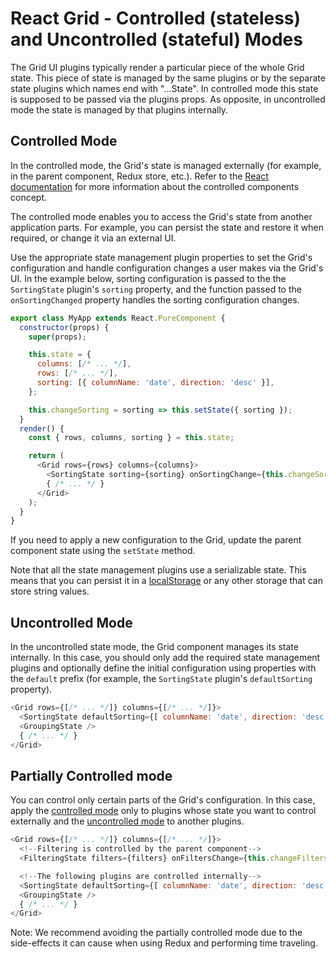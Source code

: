# React Grid - Controlled (stateless) and Uncontrolled (stateful) Modes

The Grid UI plugins typically render a particular piece of the whole Grid state. This piece of state is managed by the same plugins or by the separate state plugins which names end with "...State". In controlled mode this state is supposed to be passed via the plugins props. As opposite, in uncontrolled mode the state is managed by that plugins internally.

## Controlled Mode

In the controlled mode, the Grid's state is managed externally (for example, in the parent component, Redux store, etc.). Refer to the [React documentation](https://facebook.github.io/react/docs/forms.html#controlled-components) for more information about the controlled components concept.

The controlled mode enables you to access the Grid's state from another application parts. For example, you can persist the state and restore it when required, or change it via an external UI.

Use the appropriate state management plugin properties to set the Grid's configuration and handle configuration changes a user makes via the Grid's UI. In the example below, sorting configuration is passed to the the `SortingState` plugin's `sorting` property, and the function passed to the `onSortingChanged` property handles the sorting configuration changes.

```js
export class MyApp extends React.PureComponent {
  constructor(props) {
    super(props);

    this.state = {
      columns: [/* ... */],
      rows: [/* ... */],
      sorting: [{ columnName: 'date', direction: 'desc' }],
    };

    this.changeSorting = sorting => this.setState({ sorting });
  }
  render() {
    const { rows, columns, sorting } = this.state;

    return (
      <Grid rows={rows} columns={columns}>
        <SortingState sorting={sorting} onSortingChange={this.changeSorting} />
        { /* ... */ }
      </Grid>
    );
  }
}
```

If you need to apply a new configuration to the Grid, update the parent component state using the `setState` method.

Note that all the state management plugins use a serializable state. This means that you can persist it in a [localStorage](https://developer.mozilla.org/en/docs/Web/API/Window/localStorage) or any other storage that can store string values.

## Uncontrolled Mode

In the uncontrolled state mode, the Grid component manages its state internally. In this case, you should only add the required state management plugins and optionally define the initial configuration using properties with the `default` prefix (for example, the `SortingState` plugin's `defaultSorting` property).

```js
<Grid rows={[/* ... */]} columns={[/* ... */]}>
  <SortingState defaultSorting={[ columnName: 'date', direction: 'desc' ]} />
  <GroupingState />
  { /* ... */ }
</Grid>
```

## Partially Controlled mode

You can control only certain parts of the Grid's configuration. In this case, apply the [controlled mode](#controlled-mode) only to plugins whose state you want to control externally and the [uncontrolled mode](#uncontrolled-mode) to another plugins.

```js
<Grid rows={[/* ... */]} columns={[/* ... */]}>
  <!--Filtering is controlled by the parent component-->
  <FilteringState filters={filters} onFiltersChange={this.changeFilters}/>

  <!--The following plugins are controlled internally-->
  <SortingState defaultSorting={[ columnName: 'date', direction: 'desc' ]} />
  <GroupingState />
  { /* ... */ }
</Grid>
```

Note: We recommend avoiding the partially controlled mode due to the side-effects it can cause when using Redux and performing time traveling.
